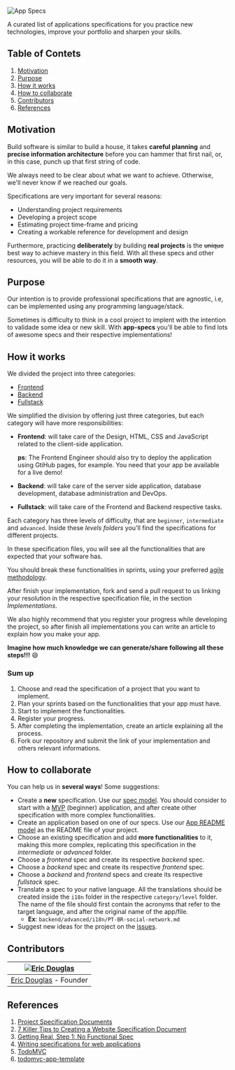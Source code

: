 ![App Specs](http://i.imgur.com/XNpkcKK.png)

A curated list of applications specifications for you practice new technologies, improve your portfolio and sharpen your skills.

## Table of Contets

1. [Motivation](#motivation)
1. [Purpose](#purpose)
1. [How it works](#how-it-works)
1. [How to collaborate](#how-to-collaborate)
1. [Contributors](#contributors)
1. [References](#references)

## Motivation

Build software is similar to build a house, it takes **careful planning** and **precise information architecture** before you can hammer that first nail, or, in this case, punch up that first string of code.

We always need to be clear about what we want to achieve. Otherwise, we'll never know if we reached our goals.

Specifications are very important for several reasons:

- Understanding project requirements
- Developing a project scope
- Estimating project time-frame and pricing
- Creating a workable reference for development and design

Furthermore, practicing **deliberately** by building **real projects** is the <strike>unique</strike> best way to achieve mastery in this field. With all these specs and other resources, you will be able to do it in a **smooth way**.

## Purpose

Our intention is to provide professional specifications that are agnostic, i.e, can be implemented using any programming language/stack.

Sometimes is difficulty to think in a cool project to implent with the intention to validade some idea or new skill. With **app-specs** you'll be able to find lots of awesome specs and their respective implementations!

## How it works

We divided the project into three categories:

- [Frontend](/frontend)
- [Backend](/backend)
- [Fullstack](/fullstack)

We simplified the division by offering just three categories, but each category will have more responsibilities:

- **Frontend**: will take care of the Design, HTML, CSS and JavaScript related to the client-side application. 

  **ps**: The Frontend Engineer should also try to deploy the application using GtiHub pages, for example. You need  that your app be available for a live demo!

- **Backend**: will take care of the server side application, database development, database administration and DevOps.

- **Fullstack**: will take care of the Frontend and Backend respective tasks.

Each category has three levels of difficulty, that are `beginner`, `intermediate` and `advanced`. Inside these *levels folders* you'll find the specifications for different projects.

In these specification files, you will see all the functionalities that are expected that your software has.

You should break these functionalities in sprints, using your preferred [agile methodology](https://en.wikipedia.org/wiki/Agile_software_development).

After finish your implementation, fork and send a pull request to us linking your resolution in the respective specification file, in the section *Implementations*.

We also highly recommend that you register your progress while developing the project, so after finish all implementations you can write an article to explain how you make your app.

**Imagine how much knowledge we can generate/share following all these steps!!!** :smile:

### Sum up

1. Choose and read the specification of a project that you want to implement. 
1. Plan your sprints based on the functionalities that your app must have.
1. Start to implement the functionalities.
1. Register your progress.
1. After completing the implementation, create an article explaining all the process.
1. Fork our repository and submit the link of your implementation and others relevant informations.

## How to collaborate

You can help us in **several ways**! Some suggestions:

- Create a **new** specification. Use our [spec model](models/spec-model.md). You should consider to start with a [MVP](https://en.wikipedia.org/wiki/Minimum_viable_product) (beginner) application, and after create other specification with more complex functionalities.
- Create an application based on one of our specs. Use our [App README model](models/app-readme-model.md) as the README file of your project.
- Choose an existing specification and add **more functionalities** to it, making this more complex, replicating this specification in the *intermediate* or *advanced* folder.
- Choose a *frontend* spec and create its respective *backend* spec.
- Choose a *backend* spec and create its respective *frontend* spec.
- Choose a *backend* and *frontend* specs and create its respective *fullstack* spec.
- Translate a spec to your native language. All the translations should be created inside the `i18n` folder in the respective `category/level` folder. The name of the file should first contain the acronyms that refer to the target language, and after the original name of the app/file.
  - **Ex**: `backend/advanced/i18n/PT-BR-social-network.md`
- Suggest new ideas for the project on the [issues](https://github.com/ericdouglas/app-specs/issues).

## Contributors

[![Eric Douglas](https://secure.gravatar.com/avatar/7b4b31bf5e791b6d316462bfe6f943aa?s=130)](https://github.com/ericdouglas) |
:---:|
[Eric Douglas](https://github.com/ericdouglas) - Founder |

## References

1. [Project Specification Documents](http://www.pixelearth.net/pages/project-specification)
1. [7 Killer Tips to Creating a Website Specification Document](http://www.bluefountainmedia.com/blog/how-to-write-a-specifications-document/)
1. [Getting Real, Step 1: No Functional Spec](https://signalvnoise.com/archives/001050.php)
1. [Writing specifications for web applications](http://www.lionite.com/articles/read/233)
1. [TodoMVC](https://github.com/tastejs/todomvc)
1. [todomvc-app-template](https://github.com/tastejs/todomvc-app-template)
